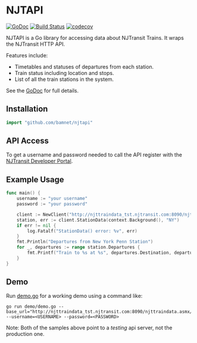# NJTAPI

[![GoDoc](https://godoc.org/github.com/bamnet/njtapi?status.svg)](https://godoc.org/github.com/bamnet/njtapi)
[![Build Status](https://travis-ci.com/bamnet/njtapi.svg?branch=master)](https://travis-ci.com/bamnet/njtapi)
[![codecov](https://codecov.io/gh/bamnet/njtapi/branch/master/graph/badge.svg)](https://codecov.io/gh/bamnet/njtapi)

NJTAPI is a Go library for accessing data about NJTransit Trains. It wraps the NJTransit HTTP API.

Features include:

*  Timetables and statuses of departures from each station.
*  Train status including location and stops.
*  List of all the train stations in the system.

See the [GoDoc](https://godoc.org/github.com/bamnet/njtapi) for full details.

## Installation

```go
import "github.com/bamnet/njtapi"
```

## API Access

To get a username and password needed to call the API
register with the [NJTransit Developer Portal](https://datasource.njtransit.com).

## Example Usage

```go
func main() {
	username := "your username"
	password := "your password"

	client := NewClient("http://njttraindata_tst.njtransit.com:8090/njttraindata.asmx/", username, password)
	station, err := client.StationData(context.Background(), "NY")
	if err != nil {
		log.Fatalf("StationData() error: %v", err)
	}
	fmt.Println("Departures from New York Penn Station")
	for _, departures := range station.Departures {
		fmt.Printf("Train to %s at %s", departures.Destination, departures.ScheduledDepartureDate)
	}
}
```

## Demo

Run [demo.go](demo/demo.go) for a working demo using a command like:

```shell
go run demo/demo.go --base_url="http://njttraindata_tst.njtransit.com:8090/njttraindata.asmx/" --username=<USERNAME> --password=<PASSWORD>
```

Note: Both of the samples above point to a _testing_ api server, not the production one.
